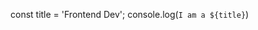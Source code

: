 const title = 'Frontend Dev';
console.log(`I am a ${title}`)

<!---
Osew/Osew is a ✨ special ✨ repository because its `README.md` (this file) appears on your GitHub profile.
You can click the Preview link to take a look at your changes.
--->
